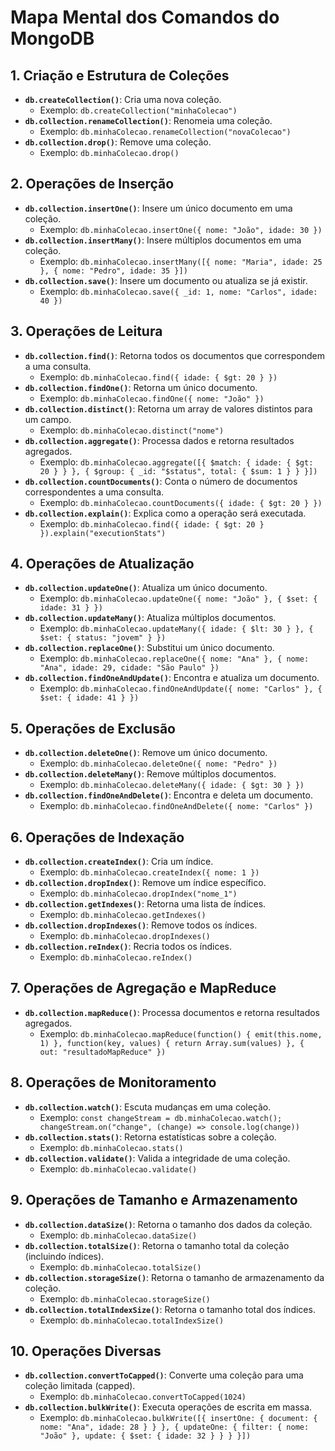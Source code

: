 # Mapa Mental dos Comandos do MongoDB

## 1. **Criação e Estrutura de Coleções**
- **`db.createCollection()`**: Cria uma nova coleção.
  - Exemplo: `db.createCollection("minhaColecao")`
- **`db.collection.renameCollection()`**: Renomeia uma coleção.
  - Exemplo: `db.minhaColecao.renameCollection("novaColecao")`
- **`db.collection.drop()`**: Remove uma coleção.
  - Exemplo: `db.minhaColecao.drop()`

## 2. **Operações de Inserção**
- **`db.collection.insertOne()`**: Insere um único documento em uma coleção.
  - Exemplo: `db.minhaColecao.insertOne({ nome: "João", idade: 30 })`
- **`db.collection.insertMany()`**: Insere múltiplos documentos em uma coleção.
  - Exemplo: `db.minhaColecao.insertMany([{ nome: "Maria", idade: 25 }, { nome: "Pedro", idade: 35 }])`
- **`db.collection.save()`**: Insere um documento ou atualiza se já existir.
  - Exemplo: `db.minhaColecao.save({ _id: 1, nome: "Carlos", idade: 40 })`

## 3. **Operações de Leitura**
- **`db.collection.find()`**: Retorna todos os documentos que correspondem a uma consulta.
  - Exemplo: `db.minhaColecao.find({ idade: { $gt: 20 } })`
- **`db.collection.findOne()`**: Retorna um único documento.
  - Exemplo: `db.minhaColecao.findOne({ nome: "João" })`
- **`db.collection.distinct()`**: Retorna um array de valores distintos para um campo.
  - Exemplo: `db.minhaColecao.distinct("nome")`
- **`db.collection.aggregate()`**: Processa dados e retorna resultados agregados.
  - Exemplo: `db.minhaColecao.aggregate([{ $match: { idade: { $gt: 20 } } }, { $group: { _id: "$status", total: { $sum: 1 } } }])`
- **`db.collection.countDocuments()`**: Conta o número de documentos correspondentes a uma consulta.
  - Exemplo: `db.minhaColecao.countDocuments({ idade: { $gt: 20 } })`
- **`db.collection.explain()`**: Explica como a operação será executada.
  - Exemplo: `db.minhaColecao.find({ idade: { $gt: 20 } }).explain("executionStats")`

## 4. **Operações de Atualização**
- **`db.collection.updateOne()`**: Atualiza um único documento.
  - Exemplo: `db.minhaColecao.updateOne({ nome: "João" }, { $set: { idade: 31 } })`
- **`db.collection.updateMany()`**: Atualiza múltiplos documentos.
  - Exemplo: `db.minhaColecao.updateMany({ idade: { $lt: 30 } }, { $set: { status: "jovem" } })`
- **`db.collection.replaceOne()`**: Substitui um único documento.
  - Exemplo: `db.minhaColecao.replaceOne({ nome: "Ana" }, { nome: "Ana", idade: 29, cidade: "São Paulo" })`
- **`db.collection.findOneAndUpdate()`**: Encontra e atualiza um documento.
  - Exemplo: `db.minhaColecao.findOneAndUpdate({ nome: "Carlos" }, { $set: { idade: 41 } })`

## 5. **Operações de Exclusão**
- **`db.collection.deleteOne()`**: Remove um único documento.
  - Exemplo: `db.minhaColecao.deleteOne({ nome: "Pedro" })`
- **`db.collection.deleteMany()`**: Remove múltiplos documentos.
  - Exemplo: `db.minhaColecao.deleteMany({ idade: { $gt: 30 } })`
- **`db.collection.findOneAndDelete()`**: Encontra e deleta um documento.
  - Exemplo: `db.minhaColecao.findOneAndDelete({ nome: "Carlos" })`

## 6. **Operações de Indexação**
- **`db.collection.createIndex()`**: Cria um índice.
  - Exemplo: `db.minhaColecao.createIndex({ nome: 1 })`
- **`db.collection.dropIndex()`**: Remove um índice específico.
  - Exemplo: `db.minhaColecao.dropIndex("nome_1")`
- **`db.collection.getIndexes()`**: Retorna uma lista de índices.
  - Exemplo: `db.minhaColecao.getIndexes()`
- **`db.collection.dropIndexes()`**: Remove todos os índices.
  - Exemplo: `db.minhaColecao.dropIndexes()`
- **`db.collection.reIndex()`**: Recria todos os índices.
  - Exemplo: `db.minhaColecao.reIndex()`

## 7. **Operações de Agregação e MapReduce**
- **`db.collection.mapReduce()`**: Processa documentos e retorna resultados agregados.
  - Exemplo: `db.minhaColecao.mapReduce(function() { emit(this.nome, 1) }, function(key, values) { return Array.sum(values) }, { out: "resultadoMapReduce" })`

## 8. **Operações de Monitoramento**
- **`db.collection.watch()`**: Escuta mudanças em uma coleção.
  - Exemplo: `const changeStream = db.minhaColecao.watch(); changeStream.on("change", (change) => console.log(change))`
- **`db.collection.stats()`**: Retorna estatísticas sobre a coleção.
  - Exemplo: `db.minhaColecao.stats()`
- **`db.collection.validate()`**: Valida a integridade de uma coleção.
  - Exemplo: `db.minhaColecao.validate()`

## 9. **Operações de Tamanho e Armazenamento**
- **`db.collection.dataSize()`**: Retorna o tamanho dos dados da coleção.
  - Exemplo: `db.minhaColecao.dataSize()`
- **`db.collection.totalSize()`**: Retorna o tamanho total da coleção (incluindo índices).
  - Exemplo: `db.minhaColecao.totalSize()`
- **`db.collection.storageSize()`**: Retorna o tamanho de armazenamento da coleção.
  - Exemplo: `db.minhaColecao.storageSize()`
- **`db.collection.totalIndexSize()`**: Retorna o tamanho total dos índices.
  - Exemplo: `db.minhaColecao.totalIndexSize()`

## 10. **Operações Diversas**
- **`db.collection.convertToCapped()`**: Converte uma coleção para uma coleção limitada (capped).
  - Exemplo: `db.minhaColecao.convertToCapped(1024)`
- **`db.collection.bulkWrite()`**: Executa operações de escrita em massa.
  - Exemplo: `db.minhaColecao.bulkWrite([{ insertOne: { document: { nome: "Ana", idade: 28 } } }, { updateOne: { filter: { nome: "João" }, update: { $set: { idade: 32 } } } }])`

